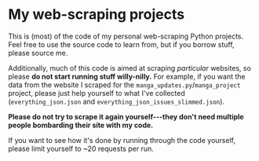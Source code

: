 # My web-scraping projects

This is (most) of the code of my personal web-scraping Python projects.  Feel free to use the source code to learn from, but if you borrow stuff, please source me.

Additionally, much of this code is aimed at scraping _particular_ websites, so please **do not start running stuff willy-nilly.** For example, if you want the data from the website I scraped for the `manga_updates.py`/`manga_project` project, please 
just help yourself to what I've collected (`everything_json.json` and `everything_json_issues_slimmed.json`). 

**Please do not try to scrape it again yourself---they don't need multiple people bombarding their site with my code.**

If you want to see how it's done by running through the code yourself, please limit yourself to ~20 requests per run.
